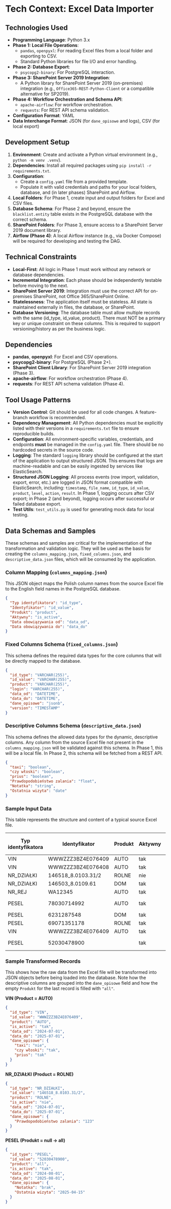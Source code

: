# Tech Context: Excel Data Importer

## Technologies Used
- **Programming Language**: Python 3.x
- **Phase 1: Local File Operations**:
  - `pandas`, `openpyxl`: For reading Excel files from a local folder and exporting to CSV.
  - Standard Python libraries for file I/O and error handling.
- **Phase 2: Database Export**:
  - `psycopg2-binary`: For PostgreSQL interaction.
- **Phase 3: SharePoint Server 2019 Integration**:
  - A Python library for SharePoint Server 2019 (on-premises) integration (e.g., `Office365-REST-Python-Client` or a compatible alternative for SP2019).
- **Phase 4: Workflow Orchestration and Schema API**:
  - `apache-airflow`: For workflow orchestration.
  - `requests`: For REST API schema validation.
- **Configuration Format**: YAML
- **Data Interchange Format**: JSON (for `dane_opisowe` and logs), CSV (for local export)

## Development Setup
1.  **Environment**: Create and activate a Python virtual environment (e.g., `python -m venv .venv`).
2.  **Dependencies**: Install all required packages using `pip install -r requirements.txt`.
3.  **Configuration**:
    - Create a `config.yaml` file from a provided template.
    - Populate it with valid credentials and paths for your local folders, database, and (in later phases) SharePoint and Airflow.
4.  **Local Folders**: For Phase 1, create input and output folders for Excel and CSV files.
5.  **Database Schema**: For Phase 2 and beyond, ensure the `blacklist.entity` table exists in the PostgreSQL database with the correct schema.
6.  **SharePoint Folders**: For Phase 3, ensure access to a SharePoint Server 2019 document library.
7.  **Airflow (Phase 4)**: A local Airflow instance (e.g., via Docker Compose) will be required for developing and testing the DAG.

## Technical Constraints
- **Local-First**: All logic in Phase 1 must work without any network or database dependencies.
- **Incremental Integration**: Each phase should be independently testable before moving to the next.
- **SharePoint Server 2019**: Integration must use the correct API for on-premises SharePoint, not Office 365/SharePoint Online.
- **Statelessness**: The application itself must be stateless. All state is maintained externally in files, the database, or SharePoint.
- **Database Versioning**: The database table must allow multiple records with the same (id_type, id_value, product). There must NOT be a primary key or unique constraint on these columns. This is required to support versioning/history as per the business logic.

## Dependencies
- **pandas**, **openpyxl**: For Excel and CSV operations.
- **psycopg2-binary**: For PostgreSQL (Phase 2+).
- **SharePoint Client Library**: For SharePoint Server 2019 integration (Phase 3).
- **apache-airflow**: For workflow orchestration (Phase 4).
- **requests**: For REST API schema validation (Phase 4).

## Tool Usage Patterns
- **Version Control**: Git should be used for all code changes. A feature-branch workflow is recommended.
- **Dependency Management**: All Python dependencies must be explicitly listed with their versions in a `requirements.txt` file to ensure reproducible builds.
- **Configuration**: All environment-specific variables, credentials, and endpoints **must** be managed in the `config.yaml` file. There should be no hardcoded secrets in the source code.
- **Logging**: The standard `logging` library should be configured at the start of the application to output structured JSON. This ensures that logs are machine-readable and can be easily ingested by services like ElasticSearch.
- **Structured JSON Logging**: All process events (row import, validation, export, error, etc.) are logged in JSON format compatible with ElasticSearch, including: `timestamp`, `file_name`, `id_type`, `id_value`, `product`, `level`, `action`, `result`. In Phase 1, logging occurs after CSV export; in Phase 2 (and beyond), logging occurs after successful or failed database export.
- **Test Utils**: `test_utils.py` is used for generating mock data for local testing.

## Data Schemas and Samples

These schemas and samples are critical for the implementation of the transformation and validation logic. They will be used as the basis for creating the `columns_mapping.json`, `fixed_columns.json`, and `descriptive_data.json` files, which will be consumed by the application.

### Column Mapping (`columns_mapping.json`)
This JSON object maps the Polish column names from the source Excel file to the English field names in the PostgreSQL database.

```json
{
  "Typ identyfikatora": "id_type",
  "Identyfikator": "id_value",
  "Produkt": "product",
  "Aktywny": "is_active",
  "Data obowiązywania od": "data_od",
  "Data obowiązywania do": "data_do"
}
```

### Fixed Columns Schema (`fixed_columns.json`)
This schema defines the required data types for the core columns that will be directly mapped to the database.

```json
{
  "id_type": "VARCHAR(255)",
  "id_value": "VARCHAR(255)",
  "product": "VARCHAR(255)",
  "login": "VARCHAR(255)",
  "data_od": "DATETIME",
  "data_do": "DATETIME",
  "dane_opisowe": "jsonb",
  "version": "TIMESTAMP"
}
```

### Descriptive Columns Schema (`descriptive_data.json`)
This schema defines the allowed data types for the dynamic, descriptive columns. Any column from the source Excel file not present in the `columns_mapping.json` will be validated against this schema. In Phase 1, this will be a local file. In Phase 2, this schema will be fetched from a REST API.

```json
{
  "taxi": "boolean",
  "czy włoski": "boolean",
  "prius": "boolean",
  "Prawdopodobieństwo zalania": "float",
  "Notatka": "string",
  "Ostatnia wizyta": "date"
}
```

### Sample Input Data
This table represents the structure and content of a typical source Excel file.

| Typ identyfikatora | Identyfikator       | Produkt | Aktywny | Data obowiązywania od | Data obowiązywania do | taxi | czy włoski | prius | Prawdopodobieństwo zalania | Notatka | Ostatnia wizyta |
|--------------------|---------------------|---------|---------|------------------------|------------------------|------|------------|--------|-----------------------------|---------|------------------|
| VIN                | WWWZZZ3BZ4E076409   | AUTO    | tak     | 2024-07-01             | 2025-07-01             | nie  | nie        | nie    |                             |         |                  |
| VIN                | WWWZZZ3BZ4E076408   | AUTO    | tak     | 2024-07-01             | 2025-07-01             | nie  | tak        | tak    |                             |         |                  |
| NR_DZIAŁKI         | 146518_8.0103.31/2  | ROLNE   | nie     | 2024-07-01             | 2025-07-01             |      |            |        | 123                         |         |                  |
| NR_DZIAŁKI         | 146503_8.0109.61    | DOM     | tak     | 2024-07-01             | 2025-07-01             |      |            |        |                             |         |                  |
| NR_REJ             | WA12345             | AUTO    | tak     | 2024-07-01             | 2025-07-01             | tak  | tak        | tak    |                             |         |                  |
| PESEL              | 78030714992         | AUTO    | tak     | 2024-07-01             | 2025-07-01             |      |            |        |                             |         | 2025-07-01       |
| PESEL              | 6231287548          | DOM     | tak     | 2024-07-01             | 2025-07-01             |      |            |        |                             |         |                  |
| PESEL              | 69071351178         | ROLNE   | tak     | 2024-07-01             | 2025-07-01             |      |            |        |                             |         |                  |
| VIN                | WWWZZZ3BZ4E076409   | AUTO    | tak     | 2024-07-01             | 2025-07-01             | tak  | tak        | tak    |                             |         |                  |
| PESEL              | 52030478900         |         | tak     | 2024-08-01             | 2025-08-01             |      |            |        |                             | brak    | 2025-04-15       |

### Sample Transformed Records
This shows how the raw data from the Excel file will be transformed into JSON objects before being loaded into the database. Note how the descriptive columns are grouped into the `dane_opisowe` field and how the empty `Produkt` for the last record is filled with `"all"`.

**VIN (Product = AUTO)**
```json
{
  "id_type": "VIN",
  "id_value": "WWWZZZ3BZ4E076409",
  "product": "AUTO",
  "is_active": "tak",
  "data_od": "2024-07-01",
  "data_do": "2025-07-01",
  "dane_opisowe": {
    "taxi": "nie",
    "czy włoski": "tak",
    "prius": "tak"
  }
}
```

**NR_DZIAŁKI (Product = ROLNE)**
```json
{
  "id_type": "NR_DZIAŁKI",
  "id_value": "146518_8.0103.31/2",
  "product": "ROLNE",
  "is_active": "nie",
  "data_od": "2024-07-01",
  "data_do": "2025-07-01",
  "dane_opisowe": {
    "Prawdopodobieństwo zalania": "123"
  }
}
```

**PESEL (Produkt = null → all)**
```json
{
  "id_type": "PESEL",
  "id_value": "52030478900",
  "product": "all",
  "is_active": "tak",
  "data_od": "2024-08-01",
  "data_do": "2025-08-01",
  "dane_opisowe": {
    "Notatka": "brak",
    "Ostatnia wizyta": "2025-04-15"
  }
}
``` 